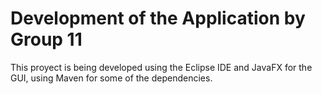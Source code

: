 # Development of the Application by Group 11

This proyect is being developed using the Eclipse IDE and JavaFX for the GUI, using Maven for some of the dependencies.
